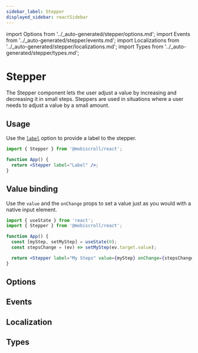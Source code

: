 ```yaml
---
sidebar_label: Stepper
displayed_sidebar: reactSidebar
---
```


import Options from '../\_auto-generated/stepper/options.md';
import Events from '../\_auto-generated/stepper/events.md';
import Localizations from '../\_auto-generated/stepper/localizations.md';
import Types from '../\_auto-generated/stepper/types.md';

# Stepper

The Stepper component lets the user adjust a value by increasing and decreasing it in small steps.
Steppers are used in situations where a user needs to adjust a value by a small amount.

## Usage

Use the [`label`](#opt-label) option to provide a label to the stepper.

```jsx
import { Stepper } from '@mobiscroll/react';

function App() {
  return <Stepper label="Label" />;
}
```

## Value binding

Use the `value` and the `onChange` props to set a value just as you would with a native input element.

```jsx
import { useState } from 'react';
import { Stepper } from '@mobiscroll/react';

function App() {
  const [myStep, setMyStep] = useState(0);
  const stepsChange = (ev) => setMyStep(ev.target.value);

  return <Stepper label="My Steps" value={myStep} onChange={stepsChange}  />;
}
```

<div className="option-list">

## Options

<Options />

## Events

<Events />

## Localization

<Localizations />

## Types

<Types />

</div>
